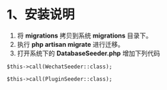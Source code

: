 # 1、安装说明 #
1. 将 **migrations** 拷贝到系统 **migrations** 目录下。
2. 执行 **php artisan migrate** 进行迁移。
3. 打开系统下的 **DatabaseSeeder.php** 增加下列代码

`$this->call(WechatSeeder::class);`

`$this->call(PluginSeeder::class);`
